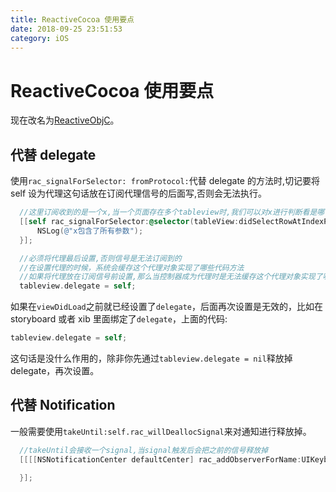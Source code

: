 ```yaml
---
title: ReactiveCocoa 使用要点
date: 2018-09-25 23:51:53
category: iOS
---
```


# ReactiveCocoa 使用要点

现在改名为[ReactiveObjC](https://github.com/ReactiveCocoa/ReactiveObjC)。

## 代替 delegate

使用`rac_signalForSelector: fromProtocol:`代替 delegate 的方法时,切记要将 self 设为代理这句话放在订阅代理信号的后面写,否则会无法执行。

```objective-c
  //这里订阅收到的是一个x,当一个页面存在多个tableview时,我们可以对x进行判断看是哪个tableview
  [[self rac_signalForSelector:@selector(tableView:didSelectRowAtIndexPath:) fromProtocol:@protocol(UITableViewDelegate) ] subscribeNext:^(RACTuple * x) {
      NSLog(@"x包含了所有参数");
  }];

  //必须将代理最后设置,否则信号是无法订阅到的
  //在设置代理的时候，系统会缓存这个代理对象实现了哪些代码方法
  //如果将代理放在订阅信号前设置,那么当控制器成为代理时是无法缓存这个代理对象实现了哪些代码方法的
  tableview.delegate = self;
```

如果在`viewDidLoad`之前就已经设置了`delegate`，后面再次设置是无效的，比如在 storyboard 或者 xib 里面绑定了`delegate`，上面的代码:

```objective-c
tableview.delegate = self;
```

这句话是没什么作用的，除非你先通过`tableview.delegate = nil`释放掉 delegate，再次设置。

## 代替 Notification

一般需要使用`takeUntil:self.rac_willDeallocSignal`来对通知进行释放掉。

```objective-c
  //takeUntil会接收一个signal,当signal触发后会把之前的信号释放掉
  [[[[NSNotificationCenter defaultCenter] rac_addObserverForName:UIKeyboardDidShowNotification object:nil] takeUntil:self.rac_willDeallocSignal] subscribeNext:^(id x) {

  }];
```
